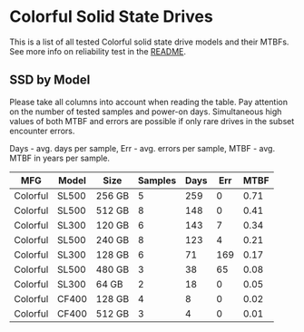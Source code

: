 Colorful Solid State Drives
===========================

This is a list of all tested Colorful solid state drive models and their MTBFs. See
more info on reliability test in the [README](https://github.com/linuxhw/SMART).

SSD by Model
------------

Please take all columns into account when reading the table. Pay attention on the
number of tested samples and power-on days. Simultaneous high values of both MTBF
and errors are possible if only rare drives in the subset encounter errors.

Days - avg. days per sample,
Err  - avg. errors per sample,
MTBF - avg. MTBF in years per sample.

| MFG       | Model              | Size   | Samples | Days  | Err   | MTBF |
|-----------|--------------------|--------|---------|-------|-------|------|
| Colorful  | SL500              | 256 GB | 5       | 259   | 0     | 0.71   |
| Colorful  | SL500              | 512 GB | 8       | 148   | 0     | 0.41   |
| Colorful  | SL300              | 120 GB | 6       | 143   | 7     | 0.34   |
| Colorful  | SL500              | 240 GB | 8       | 123   | 4     | 0.21   |
| Colorful  | SL300              | 128 GB | 6       | 71    | 169   | 0.17   |
| Colorful  | SL500              | 480 GB | 3       | 38    | 65    | 0.08   |
| Colorful  | SL300              | 64 GB  | 2       | 18    | 0     | 0.05   |
| Colorful  | CF400              | 128 GB | 4       | 8     | 0     | 0.02   |
| Colorful  | CF400              | 512 GB | 3       | 4     | 0     | 0.01   |
